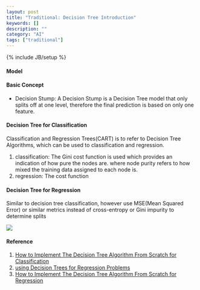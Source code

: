```yaml
---
layout: post
title: "Traditional: Decision Tree Introduction"
keywords: []
description: ""
category: "AI"
tags: ["traditional"]
---
```

{% include JB/setup %}


#### Model




#### Basic Concept

+ Decision Stump: A Decision Stump is a Decision Tree model that only splits off at one level, therefore the final prediction is based on only one feature.


#### Decision Tree for Classification

Classification and Regression Trees(CART) is to refer to Decision Tree Algorithms, which can be used
to classification and regression.

1. classification: The Gini cost function is used which provides an indication of how pure the nodes are.
where node purity refers to how mixed the training data assigned to each node is.
2. regression: The cost function




#### Decision Tree for Regression 

Similar to decision tree classification, however use MSE(Mean Squared Error) or similar metrics instead of cross-entropy
or Gini impurity to determine splits

<img src="{{IMAGE_PATH}}/decision_tree.png" height="" width="" />


#### Reference
1. [How to Implement The Decision Tree Algorithm From Scratch for Classification](https://machinelearningmastery.com/implement-decision-tree-algorithm-scratch-python/)
2. [using Decision Trees for Regression Problems](https://acadgild.com/blog/using-decision-trees-for-regression-problems)
3. [How to Implement The Decision Tree Algorithm From Scratch for Regression](https://www.kaggle.com/grroverpr/gradient-boosting-simplified/)





